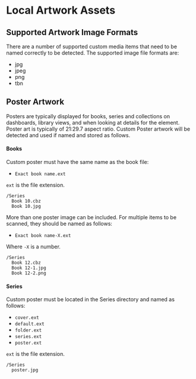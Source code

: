 # Local Artwork Assets

## Supported Artwork Image Formats

There are a number of supported custom media items that need to be named correctly to be detected. The supported image file formats are:
- jpg
- jpeg
- png
- tbn

## Poster Artwork

Posters are typically displayed for books, series and collections on dashboards, library views, and when looking at details for the element. Poster art is typically of 21:29.7 aspect ratio. Custom Poster artwork will be detected and used if named and stored as follows.

#### Books

Custom poster must have the same name as the book file:
- `Exact book name.ext`

`ext` is the file extension.

```
/Series
  Book 10.cbz
  Book 10.jpg
```

More than one poster image can be included. For multiple items to be scanned, they should be named as follows:
- `Exact book name-X.ext`

Where `-X` is a number.

```
/Series
  Book 12.cbz
  Book 12-1.jpg
  Book 12-2.png
```

#### Series

Custom poster must be located in the Series directory and named as follows:
- `cover.ext`
- `default.ext`
- `folder.ext`
- `series.ext`
- `poster.ext`

`ext` is the file extension.

```
/Series
  poster.jpg
```
